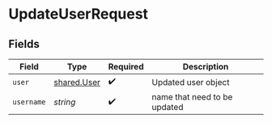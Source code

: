 # UpdateUserRequest


## Fields

| Field                                             | Type                                              | Required                                          | Description                                       |
| ------------------------------------------------- | ------------------------------------------------- | ------------------------------------------------- | ------------------------------------------------- |
| `user`                                            | [shared.User](../../../sdk/models/shared/user.md) | :heavy_check_mark:                                | Updated user object                               |
| `username`                                        | *string*                                          | :heavy_check_mark:                                | name that need to be updated                      |
